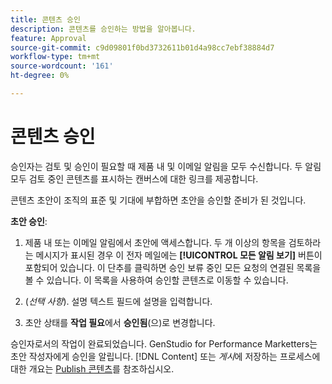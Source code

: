 ```yaml
---
title: 콘텐츠 승인
description: 콘텐츠를 승인하는 방법을 알아봅니다.
feature: Approval
source-git-commit: c9d09801f0bd3732611b01d4a98cc7ebf38884d7
workflow-type: tm+mt
source-wordcount: '161'
ht-degree: 0%

---
```



# 콘텐츠 승인

승인자는 검토 및 승인이 필요할 때 제품 내 및 이메일 알림을 모두 수신합니다. 두 알림 모두 검토 중인 콘텐츠를 표시하는 캔버스에 대한 링크를 제공합니다.

콘텐츠 초안이 조직의 표준 및 기대에 부합하면 초안을 승인할 준비가 된 것입니다.

**초안 승인**:

1. 제품 내 또는 이메일 알림에서 초안에 액세스합니다. 두 개 이상의 항목을 검토하라는 메시지가 표시된 경우 이 전자 메일에는 **[!UICONTROL 모든 알림 보기]** 버튼이 포함되어 있습니다. 이 단추를 클릭하면 승인 보류 중인 모든 요청의 연결된 목록을 볼 수 있습니다. 이 목록을 사용하여 승인할 콘텐츠로 이동할 수 있습니다.

1. (_선택 사항_). 설명 텍스트 필드에 설명을 입력합니다.

1. 초안 상태를 **작업 필요**&#x200B;에서 **승인됨**(으)로 변경합니다.

승인자로서의 작업이 완료되었습니다. GenStudio for Performance Marketters는 초안 작성자에게 승인을 알립니다. [!DNL Content] 또는 _게시_&#x200B;에 저장하는 프로세스에 대한 개요는 [Publish 콘텐츠](./publish-content.md)를 참조하십시오.

